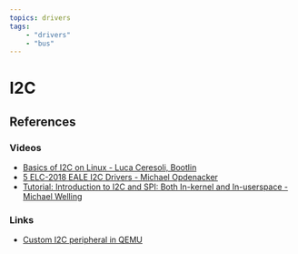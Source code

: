 ```yaml
---
topics: drivers
tags:
    - "drivers"
    - "bus"
---
```


# I2C

## References

### Videos

- [Basics of I2C on Linux - Luca Ceresoli, Bootlin](https://youtu.be/g9-wgdesvwA)
- [5 ELC-2018 EALE I2C Drivers - Michael Opdenacker](https://youtu.be/78n3lAco6KE)
- [Tutorial: Introduction to I2C and SPI: Both In-kernel and In-userspace - Michael Welling](https://youtu.be/c10wAKWpjts)

### Links

- [Custom I2C peripheral in QEMU](https://mistrasolutions.com/page/qemu-custom-i2c-peripheral/)
